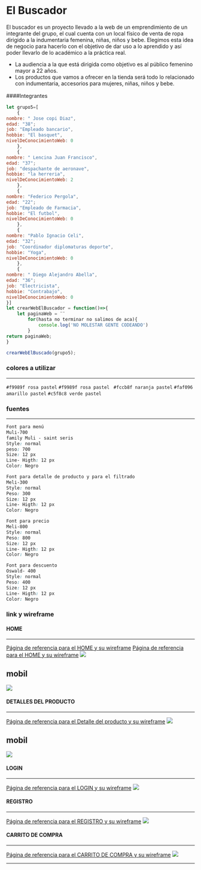 # El Buscador
El buscador es un proyecto llevado a la web de un emprendimiento de un integrante del grupo, el cual cuenta con un local físico de venta de ropa dirigido a la indumentaria femenina, niñas, niños y bebe.
Elegimos esta idea de negocio para hacerlo con el objetivo de dar uso a lo aprendido y así poder llevarlo de lo académico a la práctica real.
- La audiencia a la que está dirigida como objetivo es al público femenino mayor a 22 años.
- Los productos que vamos a ofrecer en la tienda será todo lo relacionado con indumentaria, accesorios para mujeres, niñas, niños y bebe.

####Integrantes 　

```javascript
let grupo5=[
	{
nombre: " Jose copi Diaz",
edad: "38";
job: "Empleado bancario",
hobbie: "El basquet",
nivelDeConocimientoWeb: 0
	},
	{
nombre: " Lencina Juan Francisco",
edad: "37";
job: "despachante de aeronave",
hobbie: "la herreria",
nivelDeConocimientoWeb: 2
	},
	{
nombre: "Federico Pergola",
edad: "22";
job: "Empleado de Farmacia",
hobbie: "El futbol",
nivelDeConocimientoWeb: 0
	},
	{
nombre: "Pablo Ignacio Celi",
edad: "32";
job: "Coordinador diplomaturas deporte",
hobbie: "Yoga",
nivelDeConocimientoWeb: 0
	},
	{
nombre: " Diego Alejandro Abella",
edad: "36";
job: "Electricista",
hobbie: "Contrabajo",
nivelDeConocimientoWeb: 0
}]
let crearWebElBuscador = function()=>{
	let paginaWeb = ¨¨
		for(hasta no terminar no salimos de aca){
			console.log('NO MOLESTAR GENTE CODEANDO')
		}
return paginaWeb;
}

crearWebElBuscado(grupo5);


```
### colores a utilizar

------------
`#f9989f rosa pastel`
`#f9989f rosa pastel `
`#fccb8f naranja pastel`
`#faf096 amarillo pastel`
`#c5f8c8 verde pastel`

### fuentes
------------
```css
Font para menú
Muli-700
family Muli - saint seris
Style: normal
peso: 700
Size: 12 px
Line- Higth: 12 px
Color: Negro

Font para detalle de producto y para el filtrado
Meli-300
Style: normal
Peso: 300
Size: 12 px
Line- Higth: 12 px
Color: Negro

Font para precio
Meli-800
Style: normal
Peso: 800
Size: 12 px
Line- Higth: 12 px
Color: Negro

Font para descuento
Oswald- 400
Style: normal
Peso: 400
Size: 12 px
Line- Higth: 12 px
Color: Negro
```
### link y wireframe
#### HOME

------------
[Página de referencia para el HOME y su wireframe](https://www.wanama.com/ "Wanama") 
[Página de referencia para el HOME y su wireframe](https://www.cheeky.com.ar// "Cheeky") 
![](https://github.com/LencinaJuanFrancisco/grupo-5-elBuscador/blob/master/public/img/wireframe/3-2homepage-pc.png)

mobil
------------
![](https://github.com/LencinaJuanFrancisco/grupo-5-elBuscador/blob/master/public/img/wireframe/3-1homepage-mobile.png
)

#### DETALLES DEL PRODUCTO

------------
[Página de referencia para el Detalle del producto y su wireframe](https://littleakiabara.com/mantas/5866-109784.html#/192-talla-_un "LITTLE AKIABARA")
![](https://github.com/LencinaJuanFrancisco/grupo-5-elBuscador/blob/master/public/img/wireframe/1-1-detalle-del-producto-vista-web.png)

mobil
------------
![](https://github.com/LencinaJuanFrancisco/grupo-5-elBuscador/blob/master/public/img/wireframe/1-2-detalle-del-producto-vista-movil.png)

#### LOGIN

------------
[Página de referencia para el LOGIN y su wireframe](https://web.flow.com.ar/ "Cablevision Flow")
![](https://github.com/LencinaJuanFrancisco/grupo-5-elBuscador/blob/master/public/img/wireframe/LOGIN---Wireframe-cc-Premium.png)

#### REGISTRO

------------

[Página de referencia para el REGISTRO y su wireframe](https://secure.dafiti.com.ar/customer/account/login/ "DAFITI")
![](https://github.com/LencinaJuanFrancisco/grupo-5-elBuscador/blob/master/public/img/wireframe/registro.png)

#### CARRITO DE COMPRA

------------
[Página de referencia para el CARRITO DE COMPRA y su wireframe](https://www.dexter.com.ar/carrito "DEXTER")
![](https://github.com/LencinaJuanFrancisco/grupo-5-elBuscador/blob/master/public/img/wireframe/2-1-Carrito-de-compra.png)

------------
